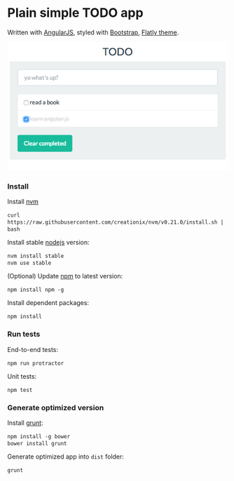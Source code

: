 Plain simple TODO app
===



Written with [AngularJS](http://angularjs.org), styled with [Bootstrap](http://getbootstrap.com/), [Flatly theme](http://bootswatch.com/flatly/).

![Screenshot](./screenshot2.png)

### Install

Install [nvm](https://github.com/creationix/nvm)

```
curl https://raw.githubusercontent.com/creationix/nvm/v0.21.0/install.sh | bash
```

Install stable [nodejs](http://nodejs.org/) version:

```
nvm install stable
nvm use stable
```

(Optional) Update [npm](https://www.npmjs.com/) to latest version:

```
npm install npm -g
```

Install dependent packages:

```
npm install
```


### Run tests

End-to-end tests:

```
npm run protractor
```
	
 Unit tests:

```
npm test
```

### Generate optimized version


Install [grunt](http://gruntjs.com/):

```
npm install -g bower
bower install grunt
```

Generate optimized app into `dist` folder:

```
grunt
```